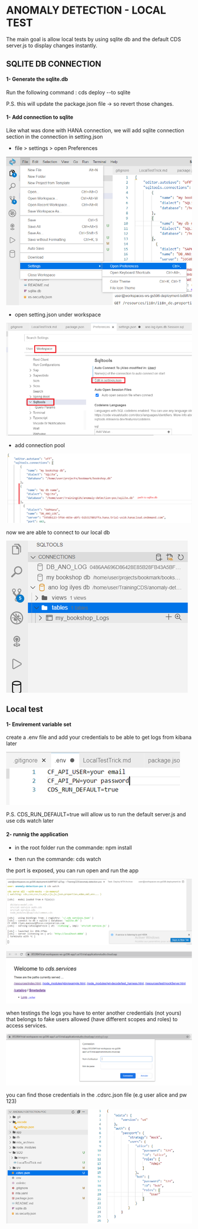 


#  ANOMALY DETECTION - LOCAL TEST

The main goal is allow local tests by using sqlite db and the default CDS server.js to display changes instantly.

## SQLITE DB CONNECTION

#### 1- Generate the sqlite.db 

Run the following command : cds deploy --to sqlite 

P.S. this will update the package.json file -> so revert those changes.

#### 1- Add connection to sqlite

Like what was done with HANA connection, we will add sqlite connection section in the connection in setting.json 

* file > settings > open Preferences

![](images/goto_to_settings.PNG)

* open setting.json under workspace

![](images/edit_setting.PNG)

* add connection pool

![](images/add_db_connection.PNG)

now we are able to connect to our local db

![](images/connect_to_db.PNG)

## Local test

#### 1- Envirement variable set

create a .env file and add your credentials to be able to get logs from kibana later


![](images/add_credentials.PNG)

P.S. CDS_RUN_DEFAULT=true will allow us to run the default server.js and use cds watch later

#### 2- runnig the application

* in the root folder run the commande: npm install

* then run the commande: cds watch

the port is exposed, you can run open and run the app

![](images/running_app_console.PNG)

![](images/running_app.PNG)

when testings the logs you have to enter another credentials (not yours) that belongs to fake users allowed (have different scopes and roles) to access services.

![](images/enter_local_user_credentials.PNG)

you can find those credentials in the .cdsrc.json file (e.g user alice and pw 123)

![](images/check_credential_to_access_services.PNG)


